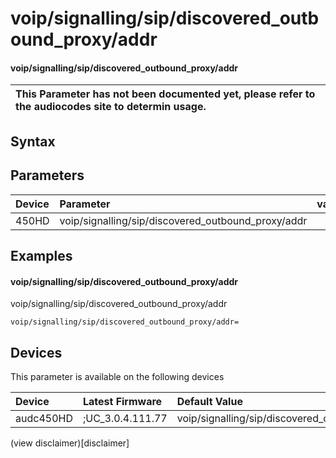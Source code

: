 ﻿---
description: voip/signalling/sip/discovered_outbound_proxy/addr
search: false
---

# voip/signalling/sip/discovered_outbound_proxy/addr

#### voip/signalling/sip/discovered_outbound_proxy/addr


| This Parameter has not been documented yet, please refer to the audiocodes site to determin usage.  | 
| :--- |

## Syntax

## Parameters
|Device|Parameter|value|Description|
|:---|:---|:---|:---|
| 450HD | voip/signalling/sip/discovered_outbound_proxy/addr |  |  |

## Examples
#### voip/signalling/sip/discovered_outbound_proxy/addr

voip/signalling/sip/discovered_outbound_proxy/addr

```
voip/signalling/sip/discovered_outbound_proxy/addr=
```

## Devices
This parameter is available on the following devices

| Device | Latest Firmware | Default Value |
|:---|:---|:---|
| audc450HD | ;UC_3.0.4.111.77 | voip/signalling/sip/discovered_outbound_proxy/addr= 

(view disclaimer)[disclaimer]

